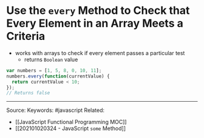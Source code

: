 # Use the `every` Method to Check that Every Element in an Array Meets a Criteria 
- works with arrays to check if every element passes a particular test
	- returns `Boolean` value
```js
var numbers = [1, 5, 8, 0, 10, 11];
numbers.every(function(currentValue) {
  return currentValue < 10;
});
// Returns false
```
---
Source:
Keywords: #javascript 
Related: 
- [[JavaScript Functional Programming MOC]]
- [[202101020324 - JavaScript `some` Method]]